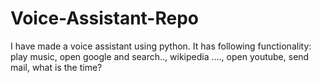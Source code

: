 # Voice-Assistant-Repo

I have made a voice assistant using python.
It has following functionality:
  play music, 
  open google and search.., 
  wikipedia ...., 
  open youtube, 
  send mail, 
  what is the time?
  
